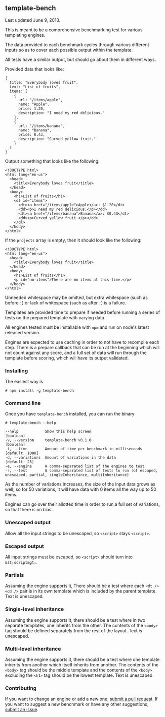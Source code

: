 ## template-bench

Last updated June 9, 2013.

This is meant to be a comprehensive benchmarking test for various templating
engines.

The data provided to each benchmark cycles through various different inputs so
as to cover each possible output within the template.

All tests have a similar output, but should go about them in different ways.

Provided data that looks like:

    {
      title: "Everybody loves fruit",
      text: "List of fruits",
      items: [
        {
          url: "/items/apple",
          name: "Apple",
          price: 1.20,
          description: "I need my red delicious."
        },
        {
          url: "/items/banana",
          name: "Banana",
          price: 0.43,
          description: "Curved yellow fruit."
        }
      ]
    }

Output something that looks like the following:

    <!DOCTYPE html>
    <html lang="en-us">
      <head>
        <title>Everybody loves fruit</title>
      </head>
      <body>
        <h1>List of fruits</h1>
        <dl id="items">
          <dt><a href="/items/apple">Apple</a>: $1.20</dt>
          <dd><p>I need my red delicious.</p></dd>
          <dt><a href="/items/banana">Banana</a>: $0.43</dt>
          <dd><p>Curved yellow fruit.</p></dd>
        </dl>
      </body>
    </html>

If the `projects` array is empty, then it should look like the following:

    <!DOCTYPE html>
    <html lang="en-us">
      <head>
        <title>Everybody loves fruit</title>
      </head>
      <body>
        <h1>List of fruits</h1>
        <p id="no-items">There are no items at this time.</p>
      </body>
    </html>

Unneeded whitespace may be omitted, but extra whitespace (such as before `:`) or lack of whitespace (such as after `:`) is a failure.

Templates are provided time to prepare if needed before running a series of tests on the prepared template with varying data.

All engines tested must be installable with `npm` and run on node's latest released version.

Engines are expected to use caching in order to not have to recompile each step. There is a prepare callback that can be run at the beginning which will not count against any score, and a full set of data will run through the template before scoring, which will have its output validated.

### Installing

The easiest way is

    # npm install -g template-bench

### Command line

Once you have `template-bench` installed, you can run the binary

    # template-bench --help
    
    --help            Show this help screen                                                                                         [boolean]
    -v, --version     template-bench v0.1.0                                                                                         [boolean]
    -t, --time        Amount of time per benchmark in milliseconds                                                                  [default: 1000]
    -d, --variations  Amount of variations in the data                                                                              [default: 25]
    -e, --engine      A comma-separated list of the engines to test                                                               
    -r, --test        A comma-separated list of tests to run (of escaped, unescaped, partial, singleInheritance, multiInheritance)

As the number of variations increases, the size of the input data grows as well, so for 50 variations, it will have data with 0 items all the way up to 50 items.

Engines can go over their allotted time in order to run a full set of variations, so that there is no bias.

### Unescaped output

Allow all the input strings to be unescaped, so `<script>` stays `<script>`.

### Escaped output

All input strings must be escaped, so `<script>` should turn into `&lt;script&gt;`.

### Partials

Assuming the engine supports it, There should be a test where each `<dt /><dd />` pair is in its own template which is included by the parent template. Text is unescaped.

### Single-level inheritance

Assuming the engine supports it, there should be a test where in two separate templates, one inherits from the other. The contents of the `<body>` tag should be defined separately from the rest of the layout. Text is unescaped.

### Multi-level inheritance

Assuming the engine supports it, there should be a test where one template inherits from another which itself inherits from another. The contents of the `<body>` tag should be the middle template and the contents of the `<body>` excluding the `<h1>` tag should be the lowest template. Text is unescaped.

### Contributing

If you want to change an engine or add a new one, [submit a pull request](https://github.com/ckknight/template-bench). If you want to suggest a new benchmark or have any other suggestions, [submit an issue](https://github.com/ckknight/template-bench/issues).
